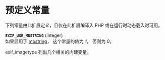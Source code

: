 预定义常量
==========

下列常量由此扩展定义，且仅在此扩展编译入 PHP 或在运行时动态载入时可用。

**`EXIF_USE_MBSTRING`** (<span class="type">integer</span>)  
<span class="simpara"> 如果启用了
<a href="/ref/mbstring.html" class="link">mbstring</a>， 这个常量的值为
*1*， 否则为 *0*。 </span>

<span class="function">exif\_imagetype</span> 列出几个相关的内建变量。
